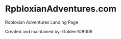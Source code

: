 # RpbloxianAdventures.com
Robloxian Adventures Landing Page

Created and maintained by: Golden!!#8008
